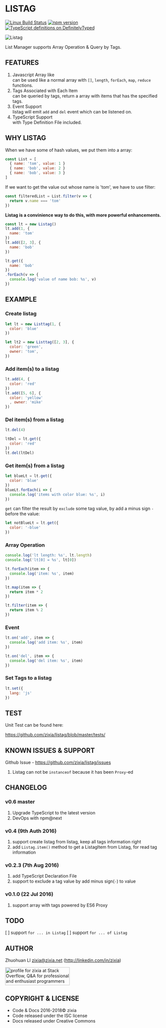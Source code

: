# LISTAG

[![Linux Build Status](https://travis-ci.com/zixia/listag.svg?branch=master)](https://travis-ci.com/zixia/listag)
[![npm version](https://badge.fury.io/js/listag.svg)](https://badge.fury.io/js/listag)
[![TypeScript definitions on DefinitelyTyped](http://definitelytyped.org/badges/standard-flat.svg)](http://definitelytyped.org)

![Listag](https://zixia.github.io/listag/images/listag.png)

List Manager supports Array Operation & Query by Tags.

## FEATURES

1. Javascript Array like  
    can be used like a normal array with `[]`, `length`, `forEach`, `map`, `reduce` functions.
2. Tags Associated with Each Item  
    can be queried by tags, return a array with items that has the specified tags.
3. Event Support  
    listag will emit `add` and `del` event which can be listened on.
4. TypeScript Support  
    with Type Definition File included.

## WHY LISTAG

When we have some of hash values, we put them into a array:

```javascript
const List = [
  { name: 'tom', value: 1 }
  { name: 'bob', value: 2 }
  { name: 'bob', value: 3 }
]
```

If we want to get the value out whose name is 'tom', we have to use filter:

```javascript
const filteredList = List.filter(v => {
  return v.name === 'tom'
})
```

**Listag is a convinience way to do this, with more powerful enhancements.**

```javascript
const lt = new Listag()
lt.add(1, {
  name: 'tom'
})
lt.add([2, 3], {
  name: 'bob'
})

lt.get({
  name: 'bob'
})
.forEach(v => {
  console.log('value of name bob: %s', v)
})
```

## EXAMPLE

### Create listag

```javascript
let lt = new Listtag(1, {
  color: 'blue'
})

let lt2 = new Listtag([2, 3], {
  color: 'green',
  owner: 'tom',
})

```

### Add item(s) to a listag

```javascript
lt.add(4, {
  color: 'red'
})
lt.add([5, 6], {
  color: 'yellow'
  , owner: 'mike'
})
```

### Del item(s) from a listag

```javascript
lt.del(4)

ltDel = lt.get({
  color: 'red'
})
lt.del(ltDel)
```

### Get item(s) from a listag

```javascript
let blueLt = lt.get({
  color: 'blue'
})
blueLt.forEach(i => {
  console.log('items with color blue: %s', i)
})
```

`get` can filter the result by `exclude` some tag value, by add a minus sign `-` before the value:

```javascript
let notBlueLt = lt.get({
  color: '-blue'
})
```

### Array Operation

```javascript
console.log('lt length: %s', lt.length)
console.log('lt[0] = %s', lt[0])

lt.forEach(item => {
  console.log('item: %s', item)
})

lt.map(item => {
  return item * 2
})

lt.filter(item => {
  return item % 2
})
```

### Event

```javascript
lt.on('add', item => {
  console.log('add item: %s', item)
})

lt.on('del', item => {
  console.log('del item: %s', item)
})

```

### Set Tags to a listag

```javascript
lt.set({
  lang: 'js'
})
```

## TEST

Unit Test can be found here:

<https://github.com/zixia/listag/blob/master/tests/>

## KNOWN ISSUES & SUPPORT

Github Issue - <https://github.com/zixia/listag/issues>

1. Listag can not be `instanceof` because it has been `Proxy`-ed

## CHANGELOG

### v0.6 master

1. Upgrade TypeScript to the latest version
2. DevOps with npm@next

### v0.4 (9th Auth 2016)

1. support create listag from listag, keep all tags information right
1. add `Listag.item()` method to get a ListagItem from Listag, for read tag information

### v0.2.3 (7th Aug 2016)

1. add TypeScript Declaration File
1. support to exclude a tag value by add minus sign(`-`) to value

### v0.1.0 (22 Jul 2016)

1. support array with tags powered by ES6 Proxy

## TODO

[ ] support `for ... in Listag`
[ ] support `for ... of Listag`

## AUTHOR

Zhuohuan LI <zixia@zixia.net> (http://linkedin.com/in/zixia)

<a href="http://stackoverflow.com/users/1123955/zixia">
  <img src="http://stackoverflow.com/users/flair/1123955.png" width="208" height="58" alt="profile for zixia at Stack Overflow, Q&amp;A for professional and enthusiast programmers" title="profile for zixia at Stack Overflow, Q&amp;A for professional and enthusiast programmers">
</a>

## COPYRIGHT & LICENSE

* Code & Docs 2016-2018© zixia
* Code released under the ISC license
* Docs released under Creative Commons

